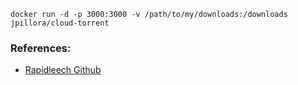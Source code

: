 
```commandline
docker run -d -p 3000:3000 -v /path/to/my/downloads:/downloads jpillora/cloud-torrent
```
### References:
- [Rapidleech Github](https://github.com/redwangtc/Rapidleech)